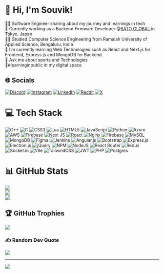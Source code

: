 # 💫 Hi, I'm Souvik!
👨‍💻 Software Engineer sharing about my journey and learnings in tech<br>🎨 Currently working as a Backend Firmware Developer @[SATO GLOBAL](https://www.sato-global.com/) in Tokyo, Japan<br>🧑‍🎓 Studied Computer Science Engineering from Ramaiah University of Applied Science, Bengaluru, India<br>🌱 I’m currently learning Web Technologies such as React and Next.js for Frontend, Express.js and MongoDB for Backend.<br>💬 Ask me about sports and Technologies<br>🌷#learninginpublic in my digital space


## 🌐 Socials
[![Discord](https://img.shields.io/badge/Discord-%237289DA.svg?logo=discord&logoColor=white)](https://discord.gg/https://discord.gg/sKzeTd8j) [![Instagram](https://img.shields.io/badge/Instagram-%23E4405F.svg?logo=Instagram&logoColor=white)](https://instagram.com/souvik_d.07) [![LinkedIn](https://img.shields.io/badge/LinkedIn-%230077B5.svg?logo=linkedin&logoColor=white)](https://linkedin.com/in/souvik-de-06a006137) [![Reddit](https://img.shields.io/badge/Reddit-%23FF4500.svg?logo=Reddit&logoColor=white)](https://reddit.com/user/Codographer) [![X](https://img.shields.io/badge/X-black.svg?logo=X&logoColor=white)](https://x.com/dsouvik_07) 

# 💻 Tech Stack
![C++](https://img.shields.io/badge/c++-%2300599C.svg?style=plastic&logo=c%2B%2B&logoColor=white) ![C](https://img.shields.io/badge/c-%2300599C.svg?style=plastic&logo=c&logoColor=white) ![CSS3](https://img.shields.io/badge/css3-%231572B6.svg?style=plastic&logo=css3&logoColor=white) ![Lua](https://img.shields.io/badge/lua-%232C2D72.svg?style=plastic&logo=lua&logoColor=white) ![HTML5](https://img.shields.io/badge/html5-%23E34F26.svg?style=plastic&logo=html5&logoColor=white) ![JavaScript](https://img.shields.io/badge/javascript-%23323330.svg?style=plastic&logo=javascript&logoColor=%23F7DF1E) ![Python](https://img.shields.io/badge/python-3670A0?style=plastic&logo=python&logoColor=ffdd54) ![Azure](https://img.shields.io/badge/azure-%230072C6.svg?style=plastic&logo=microsoftazure&logoColor=white) ![AWS](https://img.shields.io/badge/AWS-%23FF9900.svg?style=plastic&logo=amazon-aws&logoColor=white) ![Firebase](https://img.shields.io/badge/firebase-%23039BE5.svg?style=plastic&logo=firebase) ![Next JS](https://img.shields.io/badge/Next-black?style=plastic&logo=next.js&logoColor=white) ![React](https://img.shields.io/badge/react-%2320232a.svg?style=plastic&logo=react&logoColor=%2361DAFB) ![Nginx](https://img.shields.io/badge/nginx-%23009639.svg?style=plastic&logo=nginx&logoColor=white) ![Firebase](https://img.shields.io/badge/firebase-a08021?style=plastic&logo=firebase&logoColor=ffcd34) ![MySQL](https://img.shields.io/badge/mysql-4479A1.svg?style=plastic&logo=mysql&logoColor=white) ![MongoDB](https://img.shields.io/badge/MongoDB-%234ea94b.svg?style=plastic&logo=mongodb&logoColor=white) ![Figma](https://img.shields.io/badge/figma-%23F24E1E.svg?style=plastic&logo=figma&logoColor=white) ![Jenkins](https://img.shields.io/badge/jenkins-%232C5263.svg?style=plastic&logo=jenkins&logoColor=white) ![Angular.js](https://img.shields.io/badge/angular.js-%23E23237.svg?style=plastic&logo=angularjs&logoColor=white) ![Bootstrap](https://img.shields.io/badge/bootstrap-%238511FA.svg?style=plastic&logo=bootstrap&logoColor=white) ![Express.js](https://img.shields.io/badge/express.js-%23404d59.svg?style=plastic&logo=express&logoColor=%2361DAFB) ![Electron.js](https://img.shields.io/badge/Electron-191970?style=plastic&logo=Electron&logoColor=white) ![jQuery](https://img.shields.io/badge/jquery-%230769AD.svg?style=plastic&logo=jquery&logoColor=white) ![NPM](https://img.shields.io/badge/NPM-%23CB3837.svg?style=plastic&logo=npm&logoColor=white) ![NodeJS](https://img.shields.io/badge/node.js-6DA55F?style=plastic&logo=node.js&logoColor=white) ![React Router](https://img.shields.io/badge/React_Router-CA4245?style=plastic&logo=react-router&logoColor=white) ![Redux](https://img.shields.io/badge/redux-%23593d88.svg?style=plastic&logo=redux&logoColor=white) ![Socket.io](https://img.shields.io/badge/Socket.io-black?style=plastic&logo=socket.io&badgeColor=010101) ![Vite](https://img.shields.io/badge/vite-%23646CFF.svg?style=plastic&logo=vite&logoColor=white) ![TailwindCSS](https://img.shields.io/badge/tailwindcss-%2338B2AC.svg?style=plastic&logo=tailwind-css&logoColor=white) ![JWT](https://img.shields.io/badge/JWT-black?style=plastic&logo=JSON%20web%20tokens) ![PHP](https://img.shields.io/badge/php-%23777BB4.svg?style=plastic&logo=php&logoColor=white) ![Postgres](https://img.shields.io/badge/postgres-%23316192.svg?style=plastic&logo=postgresql&logoColor=white)
# 📊 GitHub Stats
![](https://github-readme-stats.vercel.app/api?username=Souvikde07&theme=dark&hide_border=false&include_all_commits=false&count_private=false)<br/>
![](https://github-readme-streak-stats.herokuapp.com/?user=Souvikde07&theme=dark&hide_border=false)<br/>
![](https://github-readme-stats.vercel.app/api/top-langs/?username=Souvikde07&theme=dark&hide_border=false&include_all_commits=false&count_private=false&layout=compact)

## 🏆 GitHub Trophies
![](https://github-profile-trophy.vercel.app/?username=Souvikde07&theme=radical&no-frame=false&no-bg=false&margin-w=4)

### ✍️ Random Dev Quote
![](https://quotes-github-readme.vercel.app/api?type=horizontal&theme=radical)

---
[![](https://visitcount.itsvg.in/api?id=Souvikde07&icon=0&color=4)](https://visitcount.itsvg.in)
